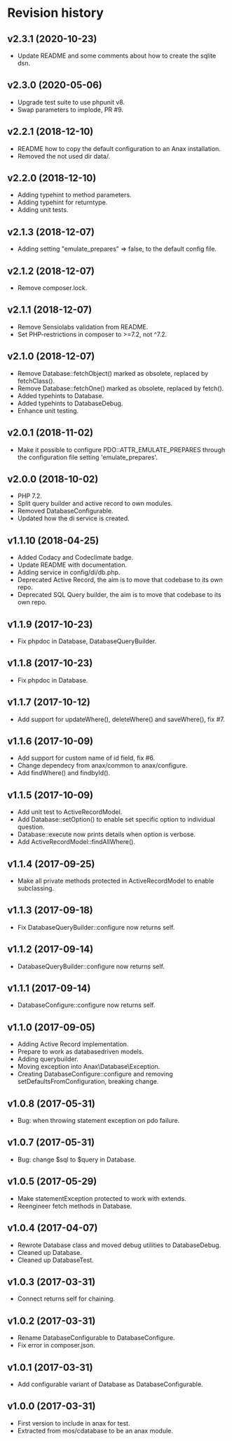 Revision history
=================================



v2.3.1 (2020-10-23)
---------------------------------

* Update README and some comments about how to create the sqlite dsn.



v2.3.0 (2020-05-06)
---------------------------------

* Upgrade test suite to use phpunit v8.
* Swap parameters to implode, PR #9.



v2.2.1 (2018-12-10)
---------------------------------

* README how to copy the default configuration to an Anax installation.
* Removed the not used dir data/.



v2.2.0 (2018-12-10)
---------------------------------

* Adding typehint to method parameters.
* Adding typehint for returntype.
* Adding unit tests.



v2.1.3 (2018-12-07)
---------------------------------

* Adding setting "emulate_prepares" => false, to the default config file.



v2.1.2 (2018-12-07)
---------------------------------

* Remove composer.lock.



v2.1.1 (2018-12-07)
---------------------------------

* Remove Sensiolabs validation from README.
* Set PHP-restrictions in composer to >=7.2, not ^7.2.



v2.1.0 (2018-12-07)
---------------------------------

* Remove Database::fetchObject() marked as obsolete, replaced by fetchClass().
* Remove Database::fetchOne() marked as obsolete, replaced by fetch().
* Added typehints to Database.
* Added typehints to DatabaseDebug.
* Enhance unit testing.



v2.0.1 (2018-11-02)
---------------------------------

* Make it possible to configure PDO::ATTR_EMULATE_PREPARES through the configuration file setting 'emulate_prepares'.



v2.0.0 (2018-10-02)
---------------------------------

* PHP 7.2.
* Split query builder and active record to own modules.
* Removed DatabaseConfigurable.
* Updated how the di service is created.



v1.1.10 (2018-04-25)
---------------------------------

* Added Codacy and Codeclimate badge.
* Update README with documentation.
* Adding service in config/di/db.php.
* Deprecated Active Record, the aim is to move that codebase to its own repo.
* Deprecated SQL Query builder, the aim is to move that codebase to its own repo.



v1.1.9 (2017-10-23)
---------------------------------

* Fix phpdoc in Database, DatabaseQueryBuilder.



v1.1.8 (2017-10-23)
---------------------------------

* Fix phpdoc in Database.



v1.1.7 (2017-10-12)
---------------------------------

* Add support for updateWhere(), deleteWhere() and saveWhere(), fix #7.



v1.1.6 (2017-10-09)
---------------------------------

* Add support for custom name of id field, fix #6.
* Change dependecy from anax/common to anax/configure.
* Add findWhere() and findbyId().



v1.1.5 (2017-10-09)
---------------------------------

* Add unit test to ActiveRecordModel.
* Add Database::setOption() to enable set specific option to individual question.
* Database::execute now prints details when option is verbose.
* Add ActiveRecordModel::findAllWhere().



v1.1.4 (2017-09-25)
---------------------------------

* Make all private methods protected in ActiveRecordModel to enable subclassing.



v1.1.3 (2017-09-18)
---------------------------------

* Fix DatabaseQueryBuilder::configure now returns self.



v1.1.2 (2017-09-14)
---------------------------------

* DatabaseQueryBuilder::configure now returns self.



v1.1.1 (2017-09-14)
---------------------------------

* DatabaseConfigure::configure now returns self.



v1.1.0 (2017-09-05)
---------------------------------

* Adding Active Record implementation.
* Prepare to work as databasedriven models.
* Adding querybuilder.
* Moving exception into Anax\Database\Exception.
* Creating DatabaseConfigure::configure and removing setDefaultsFromConfiguration, breaking change.



v1.0.8 (2017-05-31)
---------------------------------

* Bug: when throwing statement exception on pdo failure.



v1.0.7 (2017-05-31)
---------------------------------

* Bug: change $sql to $query in Database.



v1.0.5 (2017-05-29)
---------------------------------

* Make statementException protected to work with extends.
* Reengineer fetch methods in Database.



v1.0.4 (2017-04-07)
---------------------------------

* Rewrote Database class and moved debug utilities to DatabaseDebug.
* Cleaned up Database.
* Cleaned up DatabaseTest.



v1.0.3 (2017-03-31)
---------------------------------

* Connect returns self for chaining.



v1.0.2 (2017-03-31)
---------------------------------

* Rename DatabaseConfigurable to DatabaseConfigure.
* Fix error in composer.json.



v1.0.1 (2017-03-31)
---------------------------------

* Add configurable variant of Database as DatabaseConfigurable.



v1.0.0 (2017-03-31)
---------------------------------

* First version to include in anax for test.
* Extracted from mos/cdatabase to be an anax module.
